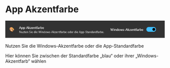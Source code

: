 # App Akzentfarbe

![image](/LiftDataManager/Docs/HelpImages/image104.png)  

Nutzen Sie die Windows-Akzentfarbe oder die App-Standardfarbe

Hier können Sie zwischen der Standardfarbe „blau“ oder ihrer „Windows-Akzentfarb“ wählen
